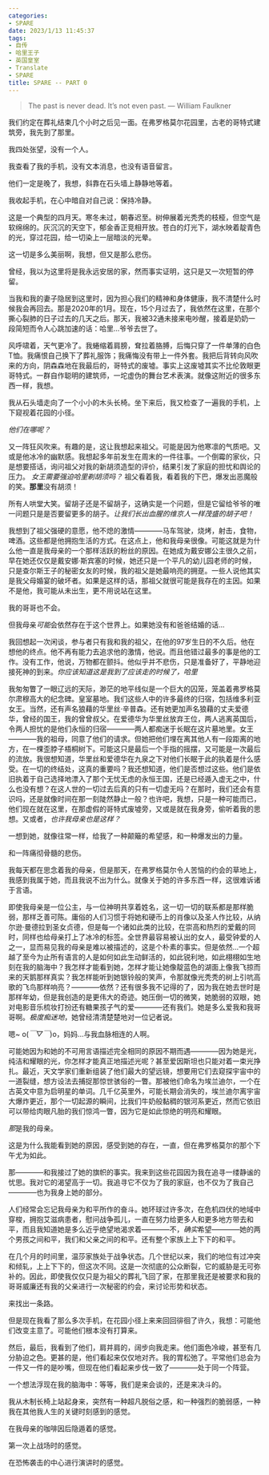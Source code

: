 ```yaml
---
categories:
- SPARE
date: 2023/1/13 11:45:37
tags:
- 自传
- 哈里王子
- 英国皇室
- Translate
- SPARE
title: SPARE -- PART 0
---
```


> The past is never dead. It’s not even past.  — William Faulkner

我们约定在葬礼结束几个小时之后见一面。在弗罗格莫尔花园里，古老的哥特式建筑旁，我先到了那里。

我四处张望，没有一个人。

我查看了我的手机，没有文本消息，也没有语音留言。

他们一定是晚了，我想，斜靠在石头墙上静静地等着。

我收起手机，在心中暗自对自己说：保持冷静。

这是一个典型的四月天。寒冬未过，朝春迟至。树伸展着光秃秃的枝桠，但空气是软绵绵的。灰沉沉的天空下，郁金香正竞相开放。苍白的灯光下，湖水映着靛青色的光，穿过花园，给一切染上一层暗淡的光晕。

这一切是多么美丽啊，我想，但又是那么悲伤。

曾经，我以为这里将是我永远安居的家，然而事实证明，这只是又一次短暂的停留。

当我和我的妻子隐居到这里时，因为担心我们的精神和身体健康，我不清楚什么时候我会再回去。那是2020年的1月。现在，15个月过去了，我依然在这里，在那个撕心裂肺的日子过去的几天之后。那天，我被32通未接来电吵醒，接着是奶奶一段简短而令人心跳加速的话：哈里...爷爷去世了。

风呼啸着，天气更冷了。我蜷缩着肩膀，耷拉着胳膊，后悔只穿了一件单薄的白色T恤。我痛恨自己换下了葬礼服饰；我痛悔没有带上一件外套。我把后背转向风吹来的方向，阴森森地在我最后的，哥特式的废墟。事实上这废墟其实不比伦敦眼更哥特式。一群自作聪明的建筑师，一坨虚伪的舞台艺术表演。就像这附近的很多东西一样，我想。

我从石头墙走向了一个小小的木头长椅。坐下来后，我又检查了一遍我的手机，上下窥视着花园的小径。

_他们在哪呢？_

又一阵狂风吹来。有趣的是，这让我想起来祖父。可能是因为他寒凛的气质吧。又或是他冰冷的幽默感。我想起多年前发生在周末的一件往事。一个倒霉的家伙，只是想要搭话，询问祖父对我的新胡须造型的评价，结果引发了家庭的担忧和舆论的压力。 _女王需要强迫哈里剃胡须吗？_ 祖父看着我，看着我的下巴，爆发出恶魔般的笑。**那里**没有胡须！

所有人哄堂大笑。留胡子还是不留胡子，这确实是一个问题，但是它留给爷爷的唯一问题只是是否要留更多的胡子。*让我们长出血腥的维京人一样茂盛的胡子吧！*

我想到了祖父强硬的意愿，他不熄的激情————马车驾驶，烧烤，射击，食物，啤酒。这些都是他拥抱生活的方式。在这点上，他和我母亲很像。可能这就是为什么他一直是我母亲的一个那样活跃的粉丝的原因。在她成为戴安娜公主很久之前，早在她还仅仅是戴安娜·斯宾塞的时候，她还只是一个平凡的幼儿园老师的时候，只是查尔斯王子的秘密女友的时候，我的祖父是她最响亮的拥趸。一些人说他其实是我父母婚宴的破坏者。如果是这样的话，那祖父就很可能是我存在的主因。如果不是他，我可能从未出生，更不用说站在这里。

我的哥哥也不会。

但我母亲*可能*会依然存在于这个世界上。如果她没有和爸爸结婚的话...

我回想起一次闲谈，参与者只有我和我的祖父，在他的97岁生日的不久后。他在想他的终点。他不再有能力去追求他的激情，他说。而且他错过最多的事是他的工作。没有工作，他说，万物都在颤抖。他似乎并不悲伤，只是准备好了，平静地迎接死神的到来。*你应该知道这是我到了应该走的时候了，哈里*

我匆匆瞥了一眼辽远的天际，渺茫的地平线似是一个巨大的囚笼，笼盖着弗罗格莫尔肃穆高大的纪念碑。皇室墓地。我们这些人中的许多最终的归宿，包括维多利亚女王。当然，还有声名狼藉的华里丝·辛普森。还有她更加声名狼藉的丈夫爱德华，曾经的国王，我的曾曾叔父。在爱德华为华里丝放弃王位，两人逃离英国后，令两人担忧的是他们永恒的归宿————两人都痴迷于长眠在这片墓地里。女王————我的祖母，同意了他们的请求。但她把他们埋在离其他人有一段距离的地方，在一棵歪脖子梧桐树下。可能这只是最后一个手指的摇摆，又可能是一次最后的流放。我很想知道，华里丝和爱德华在九泉之下对他们长眠于此的执着是什么感受。在一切的终结处，这真的重要吗？我还想知道，他们是否想过这些。他们是依旧执着于自己选择地漂入了那个无忧无虑的永恒王国，还是已经遁入虚无之中，什么也没有想？在这人世的一切过去后真的只有一切虚无吗？在那时，我们还会有意识吗，还是就像时间在那一刻陡然静止一般？也许吧，我想，只是一种可能而已，他们现在就在这里，在那虚假的哥特式废墟旁，又或是就在我身旁，偷听着我的思想。又或者，*也许我母亲也是这样？*

一想到她，就像往常一样，给我了一种颠簸的希望感，和一种爆发出的力量。

和一阵痛彻骨髓的悲伤。

我每天都在思念着我的母亲，但是那天，在弗罗格莫尔令人苦恼的约会的草地上，我感到我属于她，而且我说不出为什么。就像关于她的许多东西一样，这很难诉诸于言语。

即使我母亲是一位公主，与一位神明共享着姓名，这一切一切的联系都是那样脆弱，那样乏善可陈。庸俗的人们习惯于将她和硬币上的肖像以及圣人作比较，从纳尔逊·曼德拉到圣女贞德，但是每一个诸如此类的比较，在崇高和热烈的爱戴的同时，同样也给母亲打上了冰冷的标签。全世界最容易被认出的女人，最受钟爱的人之一，显而易见我的母亲是难以被描述的，这是个朴素的事实。但是依然...一个超越了至今为止所有语言的人是如何如此生动鲜活的，如此锐利地，如此栩栩如生地刻在我的脑海中？我怎样才能看到她，怎样才能让她像靛蓝色的湖面上像我飞掠而来的天鹅那样真实？我怎样能听到她银铃般的笑声，令那就像光秃秃的树上引吭高歌的飞鸟那样响亮？————依然？还有很多我不记得的了，因为我在她去世时是那样年幼，但是我创造的是更伟大的奇迹。她压倒一切的微笑，她脆弱的双眼，她对电影音乐梳妆打扮还有糖果孩子气的爱————还有我们。她是多么爱我和我哥哥啊。*极度痴迷地*，她曾经清清楚楚地对一位记者说。

嗯~ o(*￣▽￣*)o，妈妈...与我血脉相连的人啊。

可能她因为和她的不可用言语描述完全相同的原因不期而遇————因为她是光，纯洁和耀眼的光，你怎样才能真正地描述光呢？甚至爱因斯坦也只能对着一束光挣扎。最近，天文学家们重新组装了他们最大的望远镜，想要用它们去窥探宇宙中的一道裂缝，想方设法去捕捉那惊世骇俗的一瞥。那被他们命名为埃兰迪尔，一个在古英文中意为启明星的单词。几千亿英里外，可能长期会消失的，埃兰迪尔离宇宙大爆炸更近，那个一切起源的瞬间，比我们牛奶般黏稠的银河系更近，然而它依旧可以带给肉眼凡胎的我们惊鸿一瞥，因为它是如此惊绝的明亮和耀眼。

*那*是我的母亲。

这是为什么我能看到她的原因，感受到她的存在，一直，但在弗罗格莫尔的那个下午尤为如此。

那————和我接过了她的旗帜的事实。我来到这些花园因为我在追寻一缕静谧的忧思。我对它的渴望高于一切。我追寻它不仅为了我的家庭，也不仅为了我自己————也为我身上她的部分。

人们经常会忘记我母亲为和平所作的奋斗。她环球过许多次，在危机四伏的地域中穿梭，拥抱艾滋病患者，慰问战争孤儿，一直在努力给更多人和更多地方带去和平，而且我知道她是多么近乎绝望地渴求着————不，*确实*希望————她的两个男孩之间和平，我们和父亲之间的和平。还有整个家族上上下下的和平。

在几个月的时间里，温莎家族处于战争状态。几个世纪以来，我们的地位有过冲突和倾轧，上上下下的，但这次不同。这是一次彻底的公众断裂，它的威胁是无可弥补的。因此，即使我仅仅只是为祖父的葬礼飞回了家，在那里我还是被要求和我的哥哥威廉还有我的父亲进行一次秘密的约会，来讨论形势和状态。

来找出一条路。

但是现在我看了那么多次手机，在花园小径上来来回回徘徊了许久，我想：可能他们改变主意了。可能他们根本没有打算来。

然后，最后，我看到了他们，肩并肩的，阔步向我走来。他们面色冷峻，甚至有几分胁迫之色。更甚的是，他们看起来仅仅地对齐。我的胃松弛了。平常他们总会为一件又一件的是吵嘴，但现在他们看起来步伐一致了————处于同一个阵营。

一个想法浮现在我的脑海中：等等，我们是来会谈的，还是来决斗的。

我从木制长椅上站起身来，突然有一种超凡脱俗之感，和一种强烈的脆弱感，一种我在其他我人生的关键时刻感到的感觉。

在我母亲的咖啡因后隐遁着的感觉。

第一次上战场时的感觉。

在恐怖袭击的中心进行演讲时的感觉。